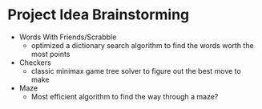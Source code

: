 # Project Idea Brainstorming

- Words With Friends/Scrabble 
  - optimized a dictionary search algorithm to find the words worth the most points
- Checkers 
  - classic minimax game tree solver to figure out the best move to make
- Maze
  - Most efficient algorithm to find the way through a maze?
